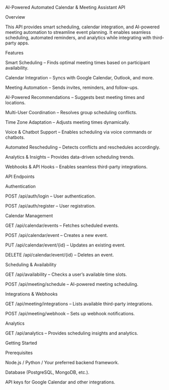 AI-Powered Automated Calendar & Meeting Assistant API

Overview

This API provides smart scheduling, calendar integration, and AI-powered meeting automation to streamline event planning. It enables seamless scheduling, automated reminders, and analytics while integrating with third-party apps.

Features

Smart Scheduling – Finds optimal meeting times based on participant availability.

Calendar Integration – Syncs with Google Calendar, Outlook, and more.

Meeting Automation – Sends invites, reminders, and follow-ups.

AI-Powered Recommendations – Suggests best meeting times and locations.

Multi-User Coordination – Resolves group scheduling conflicts.

Time Zone Adaptation – Adjusts meeting times dynamically.

Voice & Chatbot Support – Enables scheduling via voice commands or chatbots.

Automated Rescheduling – Detects conflicts and reschedules accordingly.

Analytics & Insights – Provides data-driven scheduling trends.

Webhooks & API Hooks – Enables seamless third-party integrations.

API Endpoints

Authentication

POST /api/auth/login – User authentication.

POST /api/auth/register – User registration.

Calendar Management

GET /api/calendar/events – Fetches scheduled events.

POST /api/calendar/event – Creates a new event.

PUT /api/calendar/event/{id} – Updates an existing event.

DELETE /api/calendar/event/{id} – Deletes an event.

Scheduling & Availability

GET /api/availability – Checks a user’s available time slots.

POST /api/meeting/schedule – AI-powered meeting scheduling.

Integrations & Webhooks

GET /api/meeting/integrations – Lists available third-party integrations.

POST /api/meeting/webhook – Sets up webhook notifications.

Analytics

GET /api/analytics – Provides scheduling insights and analytics.

Getting Started

Prerequisites

Node.js / Python / Your preferred backend framework.

Database (PostgreSQL, MongoDB, etc.).

API keys for Google Calendar and other integrations.

